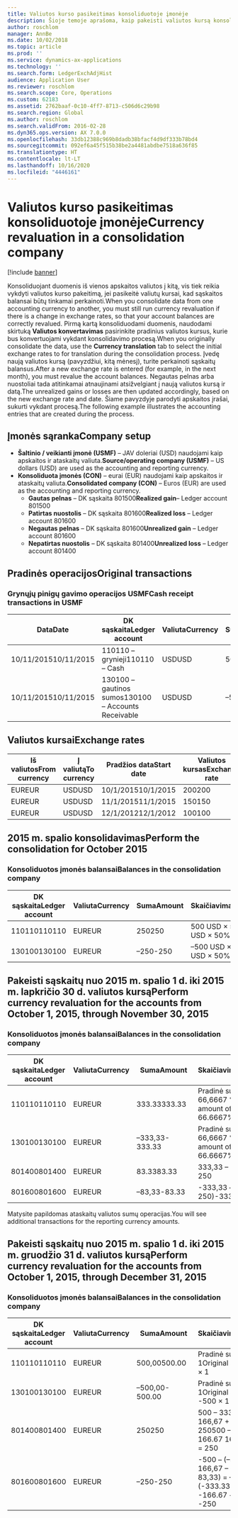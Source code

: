 ```yaml
---
title: Valiutos kurso pasikeitimas konsoliduotoje įmonėje
description: Šioje temoje aprašoma, kaip pakeisti valiutos kursą konsoliduotoje įmonėje.
author: roschlom
manager: AnnBe
ms.date: 10/02/2018
ms.topic: article
ms.prod: ''
ms.service: dynamics-ax-applications
ms.technology: ''
ms.search.form: LedgerExchAdjHist
audience: Application User
ms.reviewer: roschlom
ms.search.scope: Core, Operations
ms.custom: 62183
ms.assetid: 2762baaf-0c10-4ff7-8713-c506d6c29b98
ms.search.region: Global
ms.author: roschlom
ms.search.validFrom: 2016-02-28
ms.dyn365.ops.version: AX 7.0.0
ms.openlocfilehash: 33db12388c969b8dadb38bfacf4d9df333b78bd4
ms.sourcegitcommit: 092ef6a45f515b38be2a4481abdbe7518a636f85
ms.translationtype: HT
ms.contentlocale: lt-LT
ms.lasthandoff: 10/16/2020
ms.locfileid: "4446161"
---
```

# <a name="currency-revaluation-in-a-consolidation-company"></a><span data-ttu-id="ffc6f-103">Valiutos kurso pasikeitimas konsoliduotoje įmonėje</span><span class="sxs-lookup"><span data-stu-id="ffc6f-103">Currency revaluation in a consolidation company</span></span>

[!include [banner](../includes/banner.md)]

<span data-ttu-id="ffc6f-104">Konsoliduojant duomenis iš vienos apskaitos valiutos į kitą, vis tiek reikia vykdyti valiutos kurso pakeitimą, jei pasikeitė valiutų kursai, kad sąskaitos balansai būtų tinkamai perkainoti.</span><span class="sxs-lookup"><span data-stu-id="ffc6f-104">When you consolidate data from one accounting currency to another, you must still run currency revaluation if there is a change in exchange rates, so that your account balances  are correctly revalued.</span></span> <span data-ttu-id="ffc6f-105">Pirmą kartą konsoliduodami duomenis, naudodami skirtuką **Valiutos konvertavimas** pasirinkite pradinius valiutos kursus, kurie bus konvertuojami vykdant konsolidavimo procesą.</span><span class="sxs-lookup"><span data-stu-id="ffc6f-105">When you originally consolidate the data, use the **Currency translation** tab to select the initial exchange rates to for translation during the consolidation process.</span></span> <span data-ttu-id="ffc6f-106">Įvedę naują valiutos kursą (pavyzdžiui, kitą mėnesį), turite perkainoti sąskaitų balansus.</span><span class="sxs-lookup"><span data-stu-id="ffc6f-106">After a new exchange rate is entered (for example, in the next month), you must revalue the account balances.</span></span> <span data-ttu-id="ffc6f-107">Negautas pelnas arba nuostoliai tada atitinkamai atnaujinami atsižvelgiant į naują valiutos kursą ir datą.</span><span class="sxs-lookup"><span data-stu-id="ffc6f-107">The unrealized gains or losses are then updated accordingly, based on the new exchange rate and date.</span></span> <span data-ttu-id="ffc6f-108">Šiame pavyzdyje parodyti apskaitos įrašai, sukurti vykdant procesą.</span><span class="sxs-lookup"><span data-stu-id="ffc6f-108">The following example illustrates the accounting entries that are created during the process.</span></span>

## <a name="company-setup"></a><span data-ttu-id="ffc6f-109">Įmonės sąranka</span><span class="sxs-lookup"><span data-stu-id="ffc6f-109">Company setup</span></span>
-   <span data-ttu-id="ffc6f-110">**Šaltinio / veikianti įmonė (USMF)** – JAV doleriai (USD) naudojami kaip apskaitos ir ataskaitų valiuta.</span><span class="sxs-lookup"><span data-stu-id="ffc6f-110">**Source/operating company (USMF)** – US dollars (USD) are used as the accounting and reporting currency.</span></span>
-   <span data-ttu-id="ffc6f-111">**Konsoliduota įmonės (CON)** – eurai (EUR) naudojami kaip apskaitos ir ataskaitų valiuta.</span><span class="sxs-lookup"><span data-stu-id="ffc6f-111">**Consolidated company (CON)** – Euros (EUR) are used as the accounting and reporting currency.</span></span>
    -   <span data-ttu-id="ffc6f-112">**Gautas pelnas** – DK sąskaita 801500</span><span class="sxs-lookup"><span data-stu-id="ffc6f-112">**Realized gain**– Ledger account 801500</span></span>
    -   <span data-ttu-id="ffc6f-113">**Patirtas nuostolis** – DK sąskaita 801600</span><span class="sxs-lookup"><span data-stu-id="ffc6f-113">**Realized loss** – Ledger account 801600</span></span>
    -   <span data-ttu-id="ffc6f-114">**Negautas pelnas** – DK sąskaita 801600</span><span class="sxs-lookup"><span data-stu-id="ffc6f-114">**Unrealized gain** – Ledger account 801600</span></span>
    -   <span data-ttu-id="ffc6f-115">**Nepatirtas nuostolis** – DK sąskaita 801400</span><span class="sxs-lookup"><span data-stu-id="ffc6f-115">**Unrealized loss** – Ledger account 801400</span></span>

## <a name="original-transactions"></a><span data-ttu-id="ffc6f-116">Pradinės operacijos</span><span class="sxs-lookup"><span data-stu-id="ffc6f-116">Original transactions</span></span>
### <a name="cash-receipt-transactions-in-usmf"></a><span data-ttu-id="ffc6f-117">Grynųjų pinigų gavimo operacijos USMF</span><span class="sxs-lookup"><span data-stu-id="ffc6f-117">Cash receipt transactions in USMF</span></span>

| <span data-ttu-id="ffc6f-118">Data</span><span class="sxs-lookup"><span data-stu-id="ffc6f-118">Date</span></span>       | <span data-ttu-id="ffc6f-119">DK sąskaita</span><span class="sxs-lookup"><span data-stu-id="ffc6f-119">Ledger account</span></span>               | <span data-ttu-id="ffc6f-120">Valiuta</span><span class="sxs-lookup"><span data-stu-id="ffc6f-120">Currency</span></span> | <span data-ttu-id="ffc6f-121">Suma</span><span class="sxs-lookup"><span data-stu-id="ffc6f-121">Amount</span></span> |
|------------|------------------------------|----------|--------|
| <span data-ttu-id="ffc6f-122">10/11/2015</span><span class="sxs-lookup"><span data-stu-id="ffc6f-122">10/11/2015</span></span> | <span data-ttu-id="ffc6f-123">110110 – grynieji</span><span class="sxs-lookup"><span data-stu-id="ffc6f-123">110110 – Cash</span></span>                | <span data-ttu-id="ffc6f-124">USD</span><span class="sxs-lookup"><span data-stu-id="ffc6f-124">USD</span></span>      | <span data-ttu-id="ffc6f-125">500</span><span class="sxs-lookup"><span data-stu-id="ffc6f-125">500</span></span>    |
| <span data-ttu-id="ffc6f-126">10/11/2015</span><span class="sxs-lookup"><span data-stu-id="ffc6f-126">10/11/2015</span></span> | <span data-ttu-id="ffc6f-127">130100 – gautinos sumos</span><span class="sxs-lookup"><span data-stu-id="ffc6f-127">130100 – Accounts Receivable</span></span> | <span data-ttu-id="ffc6f-128">USD</span><span class="sxs-lookup"><span data-stu-id="ffc6f-128">USD</span></span>      | <span data-ttu-id="ffc6f-129">–500</span><span class="sxs-lookup"><span data-stu-id="ffc6f-129">-500</span></span>   |

## <a name="exchange-rates"></a><span data-ttu-id="ffc6f-130">Valiutos kursai</span><span class="sxs-lookup"><span data-stu-id="ffc6f-130">Exchange rates</span></span>

| <span data-ttu-id="ffc6f-131">Iš valiutos</span><span class="sxs-lookup"><span data-stu-id="ffc6f-131">From currency</span></span> | <span data-ttu-id="ffc6f-132">Į valiutą</span><span class="sxs-lookup"><span data-stu-id="ffc6f-132">To currency</span></span> | <span data-ttu-id="ffc6f-133">Pradžios data</span><span class="sxs-lookup"><span data-stu-id="ffc6f-133">Start date</span></span> | <span data-ttu-id="ffc6f-134">Valiutos kursas</span><span class="sxs-lookup"><span data-stu-id="ffc6f-134">Exchange rate</span></span> |
|---------------|-------------|------------|---------------|
| <span data-ttu-id="ffc6f-135">EUR</span><span class="sxs-lookup"><span data-stu-id="ffc6f-135">EUR</span></span>           | <span data-ttu-id="ffc6f-136">USD</span><span class="sxs-lookup"><span data-stu-id="ffc6f-136">USD</span></span>         | <span data-ttu-id="ffc6f-137">10/1/2015</span><span class="sxs-lookup"><span data-stu-id="ffc6f-137">10/1/2015</span></span>  | <span data-ttu-id="ffc6f-138">200</span><span class="sxs-lookup"><span data-stu-id="ffc6f-138">200</span></span>           |
| <span data-ttu-id="ffc6f-139">EUR</span><span class="sxs-lookup"><span data-stu-id="ffc6f-139">EUR</span></span>           | <span data-ttu-id="ffc6f-140">USD</span><span class="sxs-lookup"><span data-stu-id="ffc6f-140">USD</span></span>         | <span data-ttu-id="ffc6f-141">11/1/2015</span><span class="sxs-lookup"><span data-stu-id="ffc6f-141">11/1/2015</span></span>  | <span data-ttu-id="ffc6f-142">150</span><span class="sxs-lookup"><span data-stu-id="ffc6f-142">150</span></span>           |
| <span data-ttu-id="ffc6f-143">EUR</span><span class="sxs-lookup"><span data-stu-id="ffc6f-143">EUR</span></span>           | <span data-ttu-id="ffc6f-144">USD</span><span class="sxs-lookup"><span data-stu-id="ffc6f-144">USD</span></span>         | <span data-ttu-id="ffc6f-145">12/1/2012</span><span class="sxs-lookup"><span data-stu-id="ffc6f-145">12/1/2012</span></span>  | <span data-ttu-id="ffc6f-146">100</span><span class="sxs-lookup"><span data-stu-id="ffc6f-146">100</span></span>           |

## <a name="perform-the-consolidation-for-october-2015"></a><span data-ttu-id="ffc6f-147">2015 m. spalio konsolidavimas</span><span class="sxs-lookup"><span data-stu-id="ffc6f-147">Perform the consolidation for October 2015</span></span>
### <a name="balances-in-the-consolidation-company"></a><span data-ttu-id="ffc6f-148">Konsoliduotos įmonės balansai</span><span class="sxs-lookup"><span data-stu-id="ffc6f-148">Balances in the consolidation company</span></span>

| <span data-ttu-id="ffc6f-149">DK sąskaita</span><span class="sxs-lookup"><span data-stu-id="ffc6f-149">Ledger account</span></span> | <span data-ttu-id="ffc6f-150">Valiuta</span><span class="sxs-lookup"><span data-stu-id="ffc6f-150">Currency</span></span> | <span data-ttu-id="ffc6f-151">Suma</span><span class="sxs-lookup"><span data-stu-id="ffc6f-151">Amount</span></span> | <span data-ttu-id="ffc6f-152">Skaičiavimas</span><span class="sxs-lookup"><span data-stu-id="ffc6f-152">Calculation</span></span>    |
|----------------|----------|--------|----------------|
| <span data-ttu-id="ffc6f-153">110110</span><span class="sxs-lookup"><span data-stu-id="ffc6f-153">110110</span></span>         | <span data-ttu-id="ffc6f-154">EUR</span><span class="sxs-lookup"><span data-stu-id="ffc6f-154">EUR</span></span>      | <span data-ttu-id="ffc6f-155">250</span><span class="sxs-lookup"><span data-stu-id="ffc6f-155">250</span></span>    | <span data-ttu-id="ffc6f-156">500 USD × 50 %</span><span class="sxs-lookup"><span data-stu-id="ffc6f-156">500 USD × 50%</span></span>  |
| <span data-ttu-id="ffc6f-157">130100</span><span class="sxs-lookup"><span data-stu-id="ffc6f-157">130100</span></span>         | <span data-ttu-id="ffc6f-158">EUR</span><span class="sxs-lookup"><span data-stu-id="ffc6f-158">EUR</span></span>      | <span data-ttu-id="ffc6f-159">–250</span><span class="sxs-lookup"><span data-stu-id="ffc6f-159">-250</span></span>   | <span data-ttu-id="ffc6f-160">–500 USD × 50 %</span><span class="sxs-lookup"><span data-stu-id="ffc6f-160">-500 USD × 50%</span></span> |

## <a name="perform-currency-revaluation-for-the-accounts-from-october-1-2015-through-november-30-2015"></a><span data-ttu-id="ffc6f-161">Pakeisti sąskaitų nuo 2015 m. spalio 1 d. iki 2015 m. lapkričio 30 d. valiutos kursą</span><span class="sxs-lookup"><span data-stu-id="ffc6f-161">Perform currency revaluation for the accounts from October 1, 2015, through November 30, 2015</span></span>
### <a name="balances-in-the-consolidation-company"></a><span data-ttu-id="ffc6f-162">Konsoliduotos įmonės balansai</span><span class="sxs-lookup"><span data-stu-id="ffc6f-162">Balances in the consolidation company</span></span>

| <span data-ttu-id="ffc6f-163">DK sąskaita</span><span class="sxs-lookup"><span data-stu-id="ffc6f-163">Ledger account</span></span> | <span data-ttu-id="ffc6f-164">Valiuta</span><span class="sxs-lookup"><span data-stu-id="ffc6f-164">Currency</span></span> | <span data-ttu-id="ffc6f-165">Suma</span><span class="sxs-lookup"><span data-stu-id="ffc6f-165">Amount</span></span>  | <span data-ttu-id="ffc6f-166">Skaičiavimas</span><span class="sxs-lookup"><span data-stu-id="ffc6f-166">Calculation</span></span>                        |
|----------------|----------|---------|------------------------------------|
| <span data-ttu-id="ffc6f-167">110110</span><span class="sxs-lookup"><span data-stu-id="ffc6f-167">110110</span></span>         | <span data-ttu-id="ffc6f-168">EUR</span><span class="sxs-lookup"><span data-stu-id="ffc6f-168">EUR</span></span>      | <span data-ttu-id="ffc6f-169">333.33</span><span class="sxs-lookup"><span data-stu-id="ffc6f-169">333.33</span></span>  | <span data-ttu-id="ffc6f-170">Pradinė suma 500 × 66,6667 %</span><span class="sxs-lookup"><span data-stu-id="ffc6f-170">Original amount of 500 × 66.6667%</span></span>  |
| <span data-ttu-id="ffc6f-171">130100</span><span class="sxs-lookup"><span data-stu-id="ffc6f-171">130100</span></span>         | <span data-ttu-id="ffc6f-172">EUR</span><span class="sxs-lookup"><span data-stu-id="ffc6f-172">EUR</span></span>      | <span data-ttu-id="ffc6f-173">–333,33</span><span class="sxs-lookup"><span data-stu-id="ffc6f-173">-333.33</span></span> | <span data-ttu-id="ffc6f-174">Pradinė suma –500 × 66,6667 %</span><span class="sxs-lookup"><span data-stu-id="ffc6f-174">Original amount of -500 × 66.6667%</span></span> |
| <span data-ttu-id="ffc6f-175">801400</span><span class="sxs-lookup"><span data-stu-id="ffc6f-175">801400</span></span>         | <span data-ttu-id="ffc6f-176">EUR</span><span class="sxs-lookup"><span data-stu-id="ffc6f-176">EUR</span></span>      | <span data-ttu-id="ffc6f-177">83.33</span><span class="sxs-lookup"><span data-stu-id="ffc6f-177">83.33</span></span>   | <span data-ttu-id="ffc6f-178">333,33 – 250</span><span class="sxs-lookup"><span data-stu-id="ffc6f-178">333.33 – 250</span></span>                       |
| <span data-ttu-id="ffc6f-179">801600</span><span class="sxs-lookup"><span data-stu-id="ffc6f-179">801600</span></span>         | <span data-ttu-id="ffc6f-180">EUR</span><span class="sxs-lookup"><span data-stu-id="ffc6f-180">EUR</span></span>      | <span data-ttu-id="ffc6f-181">–83,33</span><span class="sxs-lookup"><span data-stu-id="ffc6f-181">-83.33</span></span>  | <span data-ttu-id="ffc6f-182">-333,33 – (–250)</span><span class="sxs-lookup"><span data-stu-id="ffc6f-182">-333.33 – (-250)</span></span>                   |

<span data-ttu-id="ffc6f-183">Matysite papildomas ataskaitų valiutos sumų operacijas.</span><span class="sxs-lookup"><span data-stu-id="ffc6f-183">You will see additional transactions for the reporting currency amounts.</span></span>

## <a name="perform-currency-revaluation-for-the-accounts-from-october-1-2015-through-december-31-2015"></a><span data-ttu-id="ffc6f-184">Pakeisti sąskaitų nuo 2015 m. spalio 1 d. iki 2015 m. gruodžio 31 d. valiutos kursą</span><span class="sxs-lookup"><span data-stu-id="ffc6f-184">Perform currency revaluation for the accounts from October 1, 2015, through December 31, 2015</span></span>
### <a name="balances-in-the-consolidation-company"></a><span data-ttu-id="ffc6f-185">Konsoliduotos įmonės balansai</span><span class="sxs-lookup"><span data-stu-id="ffc6f-185">Balances in the consolidation company</span></span>

| <span data-ttu-id="ffc6f-186">DK sąskaita</span><span class="sxs-lookup"><span data-stu-id="ffc6f-186">Ledger account</span></span> | <span data-ttu-id="ffc6f-187">Valiuta</span><span class="sxs-lookup"><span data-stu-id="ffc6f-187">Currency</span></span> | <span data-ttu-id="ffc6f-188">Suma</span><span class="sxs-lookup"><span data-stu-id="ffc6f-188">Amount</span></span>  | <span data-ttu-id="ffc6f-189">Skaičiavimas</span><span class="sxs-lookup"><span data-stu-id="ffc6f-189">Calculation</span></span>                                          |
|----------------|----------|---------|------------------------------------------------------|
| <span data-ttu-id="ffc6f-190">110110</span><span class="sxs-lookup"><span data-stu-id="ffc6f-190">110110</span></span>         | <span data-ttu-id="ffc6f-191">EUR</span><span class="sxs-lookup"><span data-stu-id="ffc6f-191">EUR</span></span>      | <span data-ttu-id="ffc6f-192">500,00</span><span class="sxs-lookup"><span data-stu-id="ffc6f-192">500.00</span></span>  | <span data-ttu-id="ffc6f-193">Pradinė suma 500 × 1</span><span class="sxs-lookup"><span data-stu-id="ffc6f-193">Original amount of 500 × 1</span></span>                           |
| <span data-ttu-id="ffc6f-194">130100</span><span class="sxs-lookup"><span data-stu-id="ffc6f-194">130100</span></span>         | <span data-ttu-id="ffc6f-195">EUR</span><span class="sxs-lookup"><span data-stu-id="ffc6f-195">EUR</span></span>      | <span data-ttu-id="ffc6f-196">–500,00</span><span class="sxs-lookup"><span data-stu-id="ffc6f-196">-500.00</span></span> | <span data-ttu-id="ffc6f-197">Pradinė suma –500 × 1</span><span class="sxs-lookup"><span data-stu-id="ffc6f-197">Original amount of -500 × 1</span></span>                          |
| <span data-ttu-id="ffc6f-198">801400</span><span class="sxs-lookup"><span data-stu-id="ffc6f-198">801400</span></span>         | <span data-ttu-id="ffc6f-199">EUR</span><span class="sxs-lookup"><span data-stu-id="ffc6f-199">EUR</span></span>      | <span data-ttu-id="ffc6f-200">250</span><span class="sxs-lookup"><span data-stu-id="ffc6f-200">250</span></span>     | <span data-ttu-id="ffc6f-201">500 – 333,33 = 166,67 166,67 + 83,33 = 250</span><span class="sxs-lookup"><span data-stu-id="ffc6f-201">500 – 333.33 = 166.67 166.67 + 83.33 = 250</span></span>           |
| <span data-ttu-id="ffc6f-202">801600</span><span class="sxs-lookup"><span data-stu-id="ffc6f-202">801600</span></span>         | <span data-ttu-id="ffc6f-203">EUR</span><span class="sxs-lookup"><span data-stu-id="ffc6f-203">EUR</span></span>      | <span data-ttu-id="ffc6f-204">–250</span><span class="sxs-lookup"><span data-stu-id="ffc6f-204">-250</span></span>    | <span data-ttu-id="ffc6f-205">-500 – (–333,33) = –166,67 – 166,67 + (–83,33) = –250</span><span class="sxs-lookup"><span data-stu-id="ffc6f-205">-500 – (-333.33) = -166.67 -166.67 + (-83.33) = -250</span></span> |





